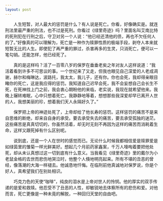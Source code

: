```yaml
---
layout: post
---
```

　　人生短暂，对人最大的惩罚是什么？有人说是死亡。你看，好像确实是。就连刑法里最严重的刑法，也不过是死刑。你看过《绿里奇迹》吗？里面名叫艾南比特的死刑犯在行刑之后，守卫对另一个人说：“他已经还清他的债，再也不欠任何人的了。”好像真的可以理解为，死亡是一种作为赎罪性质的极端手段，剥夺人本来就短暂无比的人生。即使犯了再严重的罪过，杀害再多的生灵，只消死亡，便可以一笔勾销。还能怎样，他已经死了。

　　真的是这样吗？活了一百零八岁的保罗在垂垂老矣之年对友人这样说道：“我活着看到许多不可思议的事。一个世纪来了又走，但我也眼见自己深爱的人老成凋谢，赫尔和梅琳达，波路托，我太太，我儿子，还有你。你也会死，我却得亲眼目睹你的死亡，这是我应得的惩罚。我知道自己迟早会死，我不会妄想自己会长生不死，在死神找上门之前，我会衷心期盼他的来临，老实说，我现在就希望他来。我晚上辗转难眠，心中只想着死亡。我静静地等着，想想那些我深爱却早已离开人世的人，我想美丽的珍，想着我们天人永隔好久了。”

　　保罗把上帝的神迹处死了，上帝却给了他长寿的惩罚。这样惩罚的痛苦不是来自思维的断绝，却来自自身的承受。要去承受失去的痛苦，要去承受孤独的迷茫。这些痛苦是真真切切的，你虽然活着，却无时无刻不再因为这样的痛苦而消耗着生命，这样又跟死掉有什么区别呢。

　　说到底，还是一个人在世时的感觉而已。无论什么时候我都相信爱是赎罪爱是如绿茵里的雏菊一样光鲜美好。想起几个月前药家鑫案，千万人嚎啕着要把他处死，却从未认真想过这一切到底有什么意义。当我看见《绿里奇迹》里的戴尔为小老鼠金格的去世而悲伤地哭泣时，他整个人倏地明亮起来。所有不堪的丑恶的曾经，像落潮的大海一样褪去。他诚恳地忏悔。在临刑前他真诚地对保罗说，你是个好人，真希望我们在别处相识。

　　巧克力色的天使“咖啡”，纯良的泪水是上帝对世人的怜悯。他的厚实的双手传递的是爱和救赎。他忍受不了丑恶的人性，却敏锐地去体察所有的悲伤和爱。对他而言，死亡更像是一种未竟的解脱，一种回归天堂的自由吧。